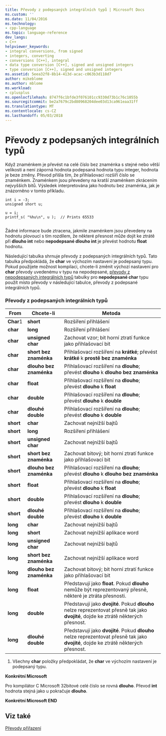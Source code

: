 ```yaml
---
title: Převody z podepsaných integrálních typů | Microsoft Docs
ms.custom: ''
ms.date: 11/04/2016
ms.technology:
- cpp-language
ms.topic: language-reference
dev_langs:
- C++
helpviewer_keywords:
- integral conversions, from signed
- integers, converting
- conversions [C++], integral
- data type conversion [C++], signed and unsigned integers
- type conversion [C++], signed and unsigned integers
ms.assetid: 5eea32f8-8b14-413d-acac-c063b3d118d7
author: mikeblome
ms.author: mblome
ms.workload:
- cplusplus
ms.openlocfilehash: 8747f6c1bfde3f076101cc9330d73b1c76c1055b
ms.sourcegitcommit: be2a7679c2bd80968204dee03d13ca961eaa31ff
ms.translationtype: MT
ms.contentlocale: cs-CZ
ms.lasthandoff: 05/03/2018
---
```

# <a name="conversions-from-signed-integral-types"></a>Převody z podepsaných integrálních typů
Když znaménkem je převést na celé číslo bez znaménka s stejné nebo větší velikosti a není záporná hodnota podepsaná hodnota typu integer, hodnota je beze změny. Převod přišla tím, že přihlašovací rozšíří číslo se znaménkem. Znaménkem jsou převedeny na kratší znaménkem zkrácením nejvyšších bitů. Výsledek interpretována jako hodnotu bez znaménka, jak je znázorněno v tomto příkladu.  
  
```  
int i = -3;  
unsigned short u;  
  
u = i;   
printf_s( "%hu\n", u );  // Prints 65533  
  
```  
  
 Žádné informace bude ztracena, jakmile znaménkem jsou převedeny na hodnotu plovoucí s tím rozdílem, že některé přesnost může dojít ke ztrátě při **dlouho int** nebo **nepodepsané dlouho int** je převést hodnotu **float** hodnotu.  
  
 Následující tabulka shrnuje převody z podepsaných integrálních typů. Tato tabulka předpokládá, že **char** ve výchozím nastavení je podepsaný typu. Pokud použijete možnost kompilaci, chcete-li změnit výchozí nastavení pro **char** převody uvedenému v typu na nepodepsané, [převody z nepodepsaných integrálních typů](../c-language/conversions-from-unsigned-integral-types.md) tabulky pro **nepodepsané char**  typu použít místo převody v následující tabulce, převody z podepsané integrálních typů.  
  
### <a name="conversions-from-signed-integral-types"></a>Převody z podepsaných integrálních typů  
  
|From|Chcete-li|Metoda|  
|----------|--------|------------|  
|**Char**1|**short**|Rozšíření přihlášení|  
|**char**|**long**|Rozšíření přihlášení|  
|**char**|**unsigned char**|Zachovat vzor; bit horní ztratí funkce jako přihlašovací bit|  
|**char**|**short bez znaménka**|Přihlašovací rozšíření na **krátké**; převést **krátké** k **prostě bez znaménka**|  
|**char**|**dlouho bez znaménka**|Přihlašovací rozšíření na **dlouho**; převést **dlouho** k **dlouho bez znaménka**|  
|**char**|**float**|Přihlašovací rozšíření na **dlouho**; převést **dlouho** k **float**|  
|**char**|**double**|Přihlašovací rozšíření na **dlouho**; převést **dlouho** k **double**|  
|**char**|**dlouhé double**|Přihlašovací rozšíření na **dlouho**; převést **dlouho** k **double**|  
|**short**|**char**|Zachovat nejnižší bajtů|  
|**short**|**long**|Rozšíření přihlášení|  
|**short**|**unsigned char**|Zachovat nejnižší bajtů|  
|**short**|**short bez znaménka**|Zachovat bitový; bit horní ztratí funkce jako přihlašovací bit|  
|**short**|**dlouho bez znaménka**|Přihlašovací rozšíření na **dlouho**; převést **dlouho** k **dlouho bez znaménka**|  
|**short**|**float**|Přihlašovací rozšíření na **dlouho**; převést **dlouho** k **float**|  
|**short**|**double**|Přihlašovací rozšíření na **dlouho**; převést **dlouho** k **double**|  
|**short**|**dlouhé double**|Přihlašovací rozšíření na **dlouho**; převést **dlouho** k **double**|  
|**long**|**char**|Zachovat nejnižší bajtů|  
|**long**|**short**|Zachovat nejnižší aplikace word|  
|**long**|**unsigned char**|Zachovat nejnižší bajtů|  
|**long**|**short bez znaménka**|Zachovat nejnižší aplikace word|  
|**long**|**dlouho bez znaménka**|Zachovat bitový; bit horní ztratí funkce jako přihlašovací bit|  
|**long**|**float**|Představují jako **float**. Pokud **dlouho** nemůže být reprezentovaný přesně, některé je ztráta přesnosti.|  
|**long**|**double**|Představují jako **dvojité**. Pokud **dlouho** nelze reprezentovat přesně tak jako **dvojité**, dojde ke ztrátě některých přesnost.|  
|**long**|**dlouhé double**|Představují jako **dvojité**. Pokud **dlouho** nelze reprezentovat přesně tak jako **dvojité**, dojde ke ztrátě některých přesnost.|  
  
 1. Všechny **char** položky předpokládat, že **char** ve výchozím nastavení je podepsaný typu.  
  
 **Konkrétní Microsoft**  
  
 Pro kompilátor C Microsoft 32bitové celé číslo se rovná **dlouho**. Převod **int** hodnota stejná jako u pokračuje **dlouho**.  
  
 **Konkrétní Microsoft END**  
  
## <a name="see-also"></a>Viz také  
 [Převody přiřazení](../c-language/assignment-conversions.md)